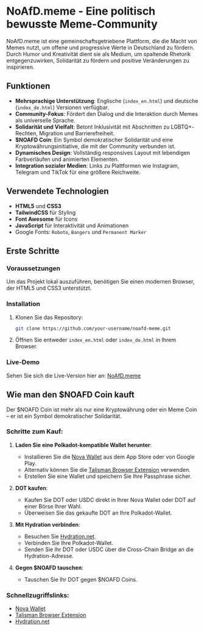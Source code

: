 # NoAfD.meme - Eine politisch bewusste Meme-Community

NoAfD.meme ist eine gemeinschaftsgetriebene Plattform, die die Macht von Memes nutzt, um offene und progressive Werte in Deutschland zu fördern. Durch Humor und Kreativität dient sie als Medium, um spaltende Rhetorik entgegenzuwirken, Solidarität zu fördern und positive Veränderungen zu inspirieren.

## Funktionen

- **Mehrsprachige Unterstützung**: Englische (`index_en.html`) und deutsche (`index_de.html`) Versionen verfügbar.
- **Community-Fokus**: Fördert den Dialog und die Interaktion durch Memes als universelle Sprache.
- **Solidarität und Vielfalt**: Betont Inklusivität mit Abschnitten zu LGBTQ+-Rechten, Migration und Barrierefreiheit.
- **$NOAFD Coin**: Ein Symbol demokratischer Solidarität und eine Kryptowährungsinitiative, die mit der Community verbunden ist.
- **Dynamisches Design**: Vollständig responsives Layout mit lebendigen Farbverläufen und animierten Elementen.
- **Integration sozialer Medien**: Links zu Plattformen wie Instagram, Telegram und TikTok für eine größere Reichweite.

## Verwendete Technologien

- **HTML5** und **CSS3**
- **TailwindCSS** für Styling
- **Font Awesome** für Icons
- **JavaScript** für Interaktivität und Animationen
- Google Fonts: `Roboto`, `Bangers` und `Permanent Marker`

## Erste Schritte

### Voraussetzungen

Um das Projekt lokal auszuführen, benötigen Sie einen modernen Browser, der HTML5 und CSS3 unterstützt.

### Installation

1. Klonen Sie das Repository:
   ```bash
   git clone https://github.com/your-username/noafd-meme.git
2. Öffnen Sie entweder `index_en.html` oder `index_de.html` in Ihrem Browser.

### Live-Demo
Sehen Sie sich die Live-Version hier an: [NoAfD.meme](noafd.meme)

## Wie man den $NOAFD Coin kauft

Der $NOAFD Coin ist mehr als nur eine Kryptowährung oder ein Meme Coin – er ist ein Symbol demokratischer Solidarität.

### Schritte zum Kauf:

1. **Laden Sie eine Polkadot-kompatible Wallet herunter**:
   - Installieren Sie die [Nova Wallet](https://novawallet.io) aus dem App Store oder von Google Play.
   - Alternativ können Sie die [Talisman Browser Extension](https://talisman.xyz) verwenden.
   - Erstellen Sie eine Wallet und speichern Sie Ihre Passphrase sicher.

2. **DOT kaufen**:
   - Kaufen Sie DOT oder USDC direkt in Ihrer Nova Wallet oder DOT auf einer Börse Ihrer Wahl.
   - Überweisen Sie das gekaufte DOT an Ihre Polkadot-Wallet.

3. **Mit Hydration verbinden**:
   - Besuchen Sie [Hydration.net](https://hydration.net/NOAFD).
   - Verbinden Sie Ihre Polkadot-Wallet.
   - Senden Sie Ihr DOT oder USDC über die Cross-Chain Bridge an die Hydration-Adresse.

4. **Gegen $NOAFD tauschen**:
   - Tauschen Sie Ihr DOT gegen $NOAFD Coins.

### Schnellzugriffslinks:

- [Nova Wallet](https://novawallet.io)
- [Talisman Browser Extension](https://talisman.xyz)
- [Hydration.net](https://hydration.net/NOAFD)
